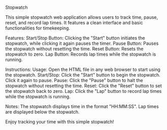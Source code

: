 Stopwatch

This simple stopwatch web application allows users to track time, pause, reset, and record lap times. It features a clean interface and basic functionalities for timekeeping.

Features:
Start/Stop Button: Clicking the "Start" button initiates the stopwatch, while clicking it again pauses the timer.
Pause Button: Pauses the stopwatch without resetting the time.
Reset Button: Resets the stopwatch to zero.
Lap Button: Records lap times while the stopwatch is running.

Instructions:
Usage: Open the HTML file in any web browser to start using the stopwatch.
Start/Stop: Click the "Start" button to begin the stopwatch. Click it again to pause.
Pause: Click the "Pause" button to halt the stopwatch without resetting the time.
Reset: Click the "Reset" button to set the stopwatch back to zero.
Lap: Click the "Lap" button to record lap times while the stopwatch is running.

Notes:
The stopwatch displays time in the format "HH:MM:SS".
Lap times are displayed below the stopwatch.

Enjoy tracking your time with this simple stopwatch!
